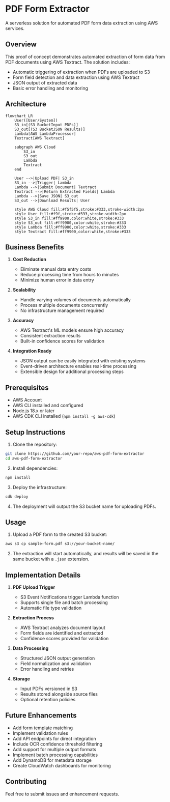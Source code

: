 # PDF Form Extractor

A serverless solution for automated PDF form data extraction using AWS services.

## Overview

This proof of concept demonstrates automated extraction of form data from PDF documents using AWS Textract. The solution includes:

- Automatic triggering of extraction when PDFs are uploaded to S3
- Form field detection and data extraction using AWS Textract
- JSON output of extracted data
- Basic error handling and monitoring

## Architecture

```mermaid
flowchart LR
    User([User/System])
    S3_in[(S3 BucketInput PDFs)]
    S3_out[(S3 BucketJSON Results)]
    Lambda[AWS LambdaProcessor]
    Textract[AWS Textract]
    
    subgraph AWS Cloud
        S3_in
        S3_out
        Lambda
        Textract
    end
    
    User -->|Upload PDF| S3_in
    S3_in -->|Trigger| Lambda
    Lambda -->|Submit Document| Textract
    Textract -->|Return Extracted Fields| Lambda
    Lambda -->|Save JSON| S3_out
    S3_out -->|Download Results| User
    
    style AWS Cloud fill:#f5f5f5,stroke:#333,stroke-width:2px
    style User fill:#f9f,stroke:#333,stroke-width:2px
    style S3_in fill:#ff9900,color:white,stroke:#333
    style S3_out fill:#ff9900,color:white,stroke:#333
    style Lambda fill:#ff9900,color:white,stroke:#333
    style Textract fill:#ff9900,color:white,stroke:#333
```

## Business Benefits

1. **Cost Reduction**
   - Eliminate manual data entry costs
   - Reduce processing time from hours to minutes
   - Minimize human error in data entry

2. **Scalability**
   - Handle varying volumes of documents automatically
   - Process multiple documents concurrently
   - No infrastructure management required

3. **Accuracy**
   - AWS Textract's ML models ensure high accuracy
   - Consistent extraction results
   - Built-in confidence scores for validation

4. **Integration Ready**
   - JSON output can be easily integrated with existing systems
   - Event-driven architecture enables real-time processing
   - Extensible design for additional processing steps

## Prerequisites

- AWS Account
- AWS CLI installed and configured
- Node.js 18.x or later
- AWS CDK CLI installed (`npm install -g aws-cdk`)

## Setup Instructions

1. Clone the repository:
```bash
git clone https://github.com/your-repo/aws-pdf-form-extractor
cd aws-pdf-form-extractor
```

2. Install dependencies:
```bash
npm install
```

3. Deploy the infrastructure:
```bash
cdk deploy
```

4. The deployment will output the S3 bucket name for uploading PDFs.

## Usage

1. Upload a PDF form to the created S3 bucket:
```bash
aws s3 cp sample-form.pdf s3://your-bucket-name/
```

2. The extraction will start automatically, and results will be saved in the same bucket with a `.json` extension.


## Implementation Details

1. **PDF Upload Trigger**
   - S3 Event Notifications trigger Lambda function
   - Supports single file and batch processing
   - Automatic file type validation

2. **Extraction Process**
   - AWS Textract analyzes document layout
   - Form fields are identified and extracted
   - Confidence scores provided for validation

3. **Data Processing**
   - Structured JSON output generation
   - Field normalization and validation
   - Error handling and retries

4. **Storage**
   - Input PDFs versioned in S3
   - Results stored alongside source files
   - Optional retention policies

## Future Enhancements

- Add form template matching
- Implement validation rules
- Add API endpoints for direct integration
- Include OCR confidence threshold filtering
- Add support for multiple output formats
- Implement batch processing capabilities
- Add DynamoDB for metadata storage
- Create CloudWatch dashboards for monitoring

## Contributing

Feel free to submit issues and enhancement requests.